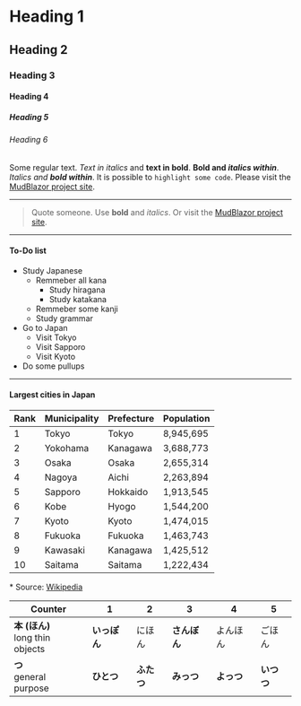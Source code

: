 ﻿# Heading 1
## Heading 2
### Heading 3
#### Heading 4
##### Heading 5
###### Heading 6

Some regular text. *Text in italics* and **text in bold**.
**Bold and *italics within***.
*Italics and **bold within***.
It is possible to `highlight some code`.
Please visit the [MudBlazor project site](https://mudblazor.com/).
***
> Quote someone.
> Use **bold** and *italics*.
> Or visit the [MudBlazor project site](https://mudblazor.com/).
***
#### To-Do list
- Study Japanese
  - Remmeber all kana
    - Study hiragana
    - Study katakana
  - Remmeber some kanji
  - Study grammar
- Go to Japan
  - Visit Tokyo
  - Visit Sapporo
  - Visit Kyoto
- Do some pullups
***
#### Largest cities in Japan
|Rank|Municipality|Prefecture|Population|
|-|-|-|-|
|1|Tokyo|Tokyo|8,945,695|
|2|Yokohama|Kanagawa|3,688,773|
|3|Osaka|Osaka|2,655,314|
|4|Nagoya|Aichi|2,263,894|
|5|Sapporo|Hokkaido|1,913,545|
|6|Kobe|Hyogo|1,544,200|
|7|Kyoto|Kyoto|1,474,015|
|8|Fukuoka|Fukuoka|1,463,743|
|9|Kawasaki|Kanagawa|1,425,512|
|10|Saitama|Saitama|1,222,434|

\* Source: [Wikipedia](https://en.wikipedia.org/wiki/Largest_cities_in_Japan_by_population_by_decade#2010)

|Counter|1|2|3|4|5|
|-|-|-|-|-|-|
|**本 (ほん)**<br>long thin objects|**いっぽん**|にほん|**さんぼん**|よんほん|ごほん|
|**つ**<br>general purpose|**ひとつ**|**ふたつ**|**みっつ**|**よっつ**|**いつつ**|
